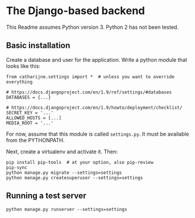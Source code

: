 # The Django-based backend

This Readme assumes Python version 3. Python 2 has not been tested.


## Basic installation

Create a database and user for the application. Write a python module that looks like this:

    from catharijne.settings import *  # unless you want to override everything
    
    # https://docs.djangoproject.com/en/1.9/ref/settings/#databases
    DATABASES = {...}
    
    # https://docs.djangoproject.com/en/1.9/howto/deployment/checklist/
    SECRET_KEY = '...'
    ALLOWED_HOSTS = [...]
    MEDIA_ROOT = '...'

For now, assume that this module is called `settings.py`. It must be available from the PYTHONPATH.

Next, create a virtualenv and activate it. Then:

    pip install pip-tools  # at your option, also pip-review
    pip-sync
    python manage.py migrate --settings=settings
    python manage.py createsuperuser --settings=settings


## Running a test server

    python manage.py runserver --settings=settings
